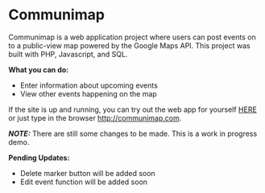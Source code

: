 # Communimap
Communimap is a web application project where users can post events on to a public-view map powered by the Google Maps API. This project was built with PHP, Javascript, and SQL. 

**What you can do:**
* Enter information about upcoming events
* View other events happening on the map

If the site is up and running, you can try out the web app for yourself [HERE](http://communimap.com) or just type in the browser http://communimap.com. 

***NOTE:*** There are still some changes to be made. This is a work in progress demo. 

**Pending Updates:**
* Delete marker button will be added soon
* Edit event function will be added soon

